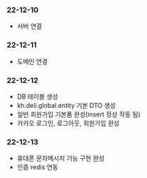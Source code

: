 ### 22-12-10
- 서버 연결
### 22-12-11
- 도메인 연결
### 22-12-12
- DB 테이블 생성
- kh.deli.global.entity 기본 DTO 생성
- 일반 회원가입 기본폼 완성(insert 정상 작동 됨)
- 카카오 로그인, 로그아웃, 회원가입 완성
### 22-12-13
- 휴대폰 문자메시지 기능 구현 완성
- 인증 redis 연동